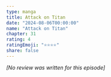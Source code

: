 ```yaml
---
type: manga
title: Attack on Titan
date: "2024-08-06T00:00:00"
name: "Attack on Titan"
chapter: 31
rating: 4
ratingEmoji: "⭐️⭐️⭐️⭐️"
share: false
---
```


_[No review was written for this episode]_